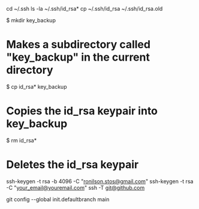 cd ~/.ssh
ls -la ~/.ssh/id_rsa*
cp ~/.ssh/id_rsa ~/.ssh/id_rsa.old

$ mkdir key_backup
# Makes a subdirectory called "key_backup" in the current directory

$ cp id_rsa* key_backup
# Copies the id_rsa keypair into key_backup

$ rm id_rsa*
# Deletes the id_rsa keypair

ssh-keygen -t rsa -b 4096 -C "ronilson.stos@gmail.com"
ssh-keygen -t rsa -C "your_email@youremail.com"
ssh -T git@github.com

git config --global init.defaultbranch main

